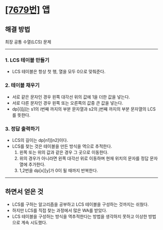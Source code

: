 # [[7679번]](https://www.acmicpc.net/problem/7579) 앱

## 해결 방법

최장 공통 수열(LCS) 문제

---

### 1. LCS 테이블 만들기

- LCS 테이블은 항상 첫 행, 열을 모두 0으로 맞춰준다.

### 2. 테이블 채우기

- 서로 같은 문자인 경우 왼쪽 대각선 위의 값에 1을 더한 값을 넣는다.
- 서로 다른 문자인 경우 왼쪽 또는 오른쪽의 값중 큰 값을 넣는다.
- dp[i][j]는 s1의 i번째 까지의 부분 문자열과 s2의 j번째 까지의 부분 문자열의 LCS를 뜻한다.

### 3. 정답 출력하기

- LCS의 길이는 dp[n1][n2]이다.
- LCS를 찾는 것은 테이블을 만든 방식을 역으로 추적한다.
  1. 왼쪽 또는 위의 값과 같은 경우 그 곳으로 이동한다.
  2. 위의 경우가 아니라면 왼쪽 대각선 위로 이동하며 현재 위치의 문자를 정답 문자열에 추가한다.
  3. 1,2번을 dp[x][y]가 0이 될 때까지 반복한다.

---

## 하면서 얻은 것

- LCS를 구하는 알고리즘을 공부하고 LCS 테이블을 구성하는 것까지는 쉬웠다.
- 하지만 LCS를 직접 찾는 과정에서 많은 WA를 받았다.
- LCS 테이블을 구성하는 방식을 역추적한다는 방법을 생각하지 못하고 이상한 방법으로 계속 시도했다.
